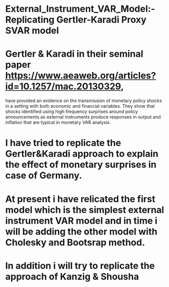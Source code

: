 # External_Instrument_VAR_Model:- Replicating Gertler-Karadi Proxy SVAR model

# Gertler & Karadi in their seminal paper https://www.aeaweb.org/articles?id=10.1257/mac.20130329, 
have provided an evidence on the transmission of monetary policy shocks in a setting with both economic and financial variables. They show that shocks identified using high frequency surprises around policy announcements as external instruments produce responses in output and inflation that are typical in monetary VAR analysis. 
# I have tried to replicate the Gertler&Karadi approach to explain the effect of monetary surprises in case of Germany. 
# At present i have relicated the first model which is the simplest external instrument VAR model  and in time i will be adding the other model with Cholesky and Bootsrap method.

# In addition i will try to replicate the approach of Kanzig & Shousha 








